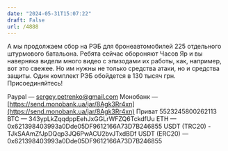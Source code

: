 ```yaml
---
date: "2024-05-31T15:07:22"
draft: False
url: /4888
---
```


А мы продолжаем сбор на РЭБ для бронеавтомобилей 225 отдельного штурмового батальона. Ребята сейчас обороняют Часов Яр и вы наверняка видели много видео с эпизодами их работы, как, например, вот это свежее. Но им нужны не только средства атаки, но и средства защиты. Один комплект РЭБ обойдется в 130 тысяч грн. Присоединяйтесь!

Paypal — sergey.petrenko@gmail.com
Монобанк — [https://send.monobank.ua/jar/8Agk3Rr4xn](https://send.monobank.ua/jar/8Agk3Rr4xn)
Приват 5523245800262113
BTC — 343ypLkZqqdppEehJxGGLrWFZQ6TckdfUu
ETH — 0x621398403993a0Dde05DF9612166A73D7B246855
USDT (TRC20) - TJkSAAmZfJpDQqp3JQ6PwACU2bvJTxdBDf
USDT (ERC20) — 0x621398403993a0Dde05DF9612166A73D7B246855
